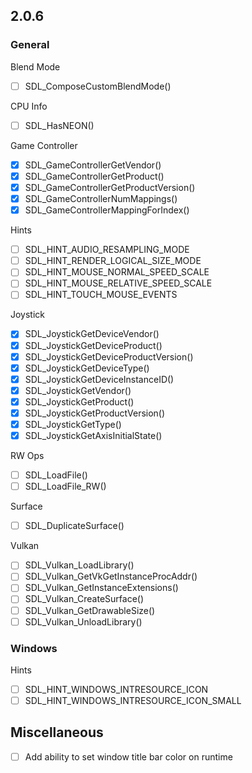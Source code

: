## 2.0.6

### General

Blend Mode

- [ ] SDL_ComposeCustomBlendMode()

CPU Info

- [ ] SDL_HasNEON()

Game Controller

- [x] SDL_GameControllerGetVendor()
- [x] SDL_GameControllerGetProduct()
- [x] SDL_GameControllerGetProductVersion()
- [x] SDL_GameControllerNumMappings()
- [x] SDL_GameControllerMappingForIndex()

Hints

- [ ] SDL_HINT_AUDIO_RESAMPLING_MODE
- [ ] SDL_HINT_RENDER_LOGICAL_SIZE_MODE
- [ ] SDL_HINT_MOUSE_NORMAL_SPEED_SCALE
- [ ] SDL_HINT_MOUSE_RELATIVE_SPEED_SCALE
- [ ] SDL_HINT_TOUCH_MOUSE_EVENTS

Joystick

- [x] SDL_JoystickGetDeviceVendor()
- [x] SDL_JoystickGetDeviceProduct()
- [x] SDL_JoystickGetDeviceProductVersion()
- [x] SDL_JoystickGetDeviceType()
- [x] SDL_JoystickGetDeviceInstanceID()
- [x] SDL_JoystickGetVendor()
- [x] SDL_JoystickGetProduct()
- [x] SDL_JoystickGetProductVersion()
- [x] SDL_JoystickGetType()
- [x] SDL_JoystickGetAxisInitialState()

RW Ops

- [ ] SDL_LoadFile()
- [ ] SDL_LoadFile_RW()

Surface

- [ ] SDL_DuplicateSurface()

Vulkan

- [ ] SDL_Vulkan_LoadLibrary()
- [ ] SDL_Vulkan_GetVkGetInstanceProcAddr()
- [ ] SDL_Vulkan_GetInstanceExtensions()
- [ ] SDL_Vulkan_CreateSurface()
- [ ] SDL_Vulkan_GetDrawableSize()
- [ ] SDL_Vulkan_UnloadLibrary()

### Windows

Hints

- [ ] SDL_HINT_WINDOWS_INTRESOURCE_ICON
- [ ] SDL_HINT_WINDOWS_INTRESOURCE_ICON_SMALL

## Miscellaneous

- [ ] Add ability to set window title bar color on runtime
